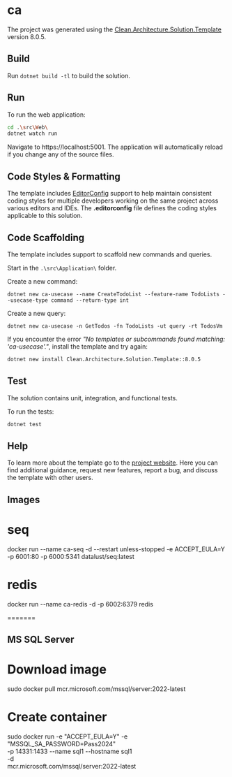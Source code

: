 ﻿# ca

The project was generated using the [Clean.Architecture.Solution.Template](https://github.com/jasontaylordev/ca) version 8.0.5.

## Build

Run `dotnet build -tl` to build the solution.

## Run

To run the web application:

```bash
cd .\src\Web\
dotnet watch run
```

Navigate to https://localhost:5001. The application will automatically reload if you change any of the source files.

## Code Styles & Formatting

The template includes [EditorConfig](https://editorconfig.org/) support to help maintain consistent coding styles for multiple developers working on the same project across various editors and IDEs. The **.editorconfig** file defines the coding styles applicable to this solution.

## Code Scaffolding

The template includes support to scaffold new commands and queries.

Start in the `.\src\Application\` folder.

Create a new command:

```
dotnet new ca-usecase --name CreateTodoList --feature-name TodoLists --usecase-type command --return-type int
```

Create a new query:

```
dotnet new ca-usecase -n GetTodos -fn TodoLists -ut query -rt TodosVm
```

If you encounter the error *"No templates or subcommands found matching: 'ca-usecase'."*, install the template and try again:

```bash
dotnet new install Clean.Architecture.Solution.Template::8.0.5
```

## Test

The solution contains unit, integration, and functional tests.

To run the tests:
```bash
dotnet test
```

## Help
To learn more about the template go to the [project website](https://github.com/jasontaylordev/CleanArchitecture). Here you can find additional guidance, request new features, report a bug, and discuss the template with other users.


## Images
# seq
docker run --name ca-seq -d --restart unless-stopped -e ACCEPT_EULA=Y -p 6001:80 -p 6000:5341 datalust/seq:latest

# redis
docker run --name ca-redis -d -p 6002:6379 redis

=======

## MS SQL Server
# Download image
sudo docker pull mcr.microsoft.com/mssql/server:2022-latest

# Create container
sudo docker run -e "ACCEPT_EULA=Y" -e "MSSQL_SA_PASSWORD=Pass2024" \
   -p 14331:1433 --name sql1 --hostname sql1 \
   -d \
   mcr.microsoft.com/mssql/server:2022-latest

